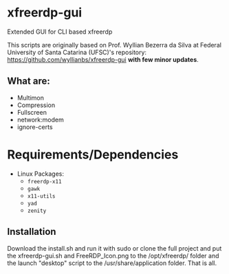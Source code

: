 # xfreerdp-gui
Extended GUI for CLI based xfreerdp

This scripts are originally based on Prof. Wyllian Bezerra da Silva at Federal University of Santa Catarina (UFSC)'s repository: https://github.com/wyllianbs/xfreerdp-gui **with few minor updates**. 

What are:
---------
- Multimon
- Compression
- Fullscreen
- network:modem
- ignore-certs

# Requirements/Dependencies

- Linux Packages:
  - `freerdp-x11`
  - `gawk`
  - `x11-utils`
  - `yad`
  - `zenity`

Installation
------------

Download the install.sh and run it with sudo or clone the full project and put the xfreerdp-gui.sh and 
FreeRDP_Icon.png to the /opt/xfreerdp/ folder and the launch "desktop" script to the /usr/share/application folder.
That is all.


